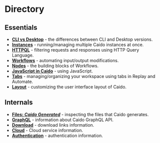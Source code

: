 # Directory

## Essentials

- **[CLI vs Desktop](./essentials/cli_vs_desktop.md)** - the differences between CLI and Desktop versions.
- **[Instances](./essentials/instances.md)** - running/managing multiple Caido instances at once.
- **[HTTPQL](./essentials/httpql.md)** - filtering requests and responses using HTTP Query Language.
- **[Workflows](./essentials/workflows.md)** - automating input/output modifications.
- **[Nodes](./essentials/workflows/nodes/nodes.md)** - the building blocks of Workflows.
- **[JavaScript in Caido](./essentials/workflows/js_in_caido.md)** - using JavaScript.
- **[Tabs](./essentials/tabs.md)** - managing/organizing your workspace using tabs in Replay and Automate.
- **[Layout](./essentials/layout.md)** - customizing the user interface layout of Caido.

## Internals

- **[Files: _Caido Generated_](./internals/files.md)** - inspecting the files that Caido generates.
- **[GraphQL](./internals/graphql.md)** - information about Caido GraphQL API.
- **[Download](./internals/download.md)** - download links information.
- **[Cloud](./internals/cloud.md)** - Cloud service information.
- **[Authentication](./internals/authentication.md)** - authentication information.
